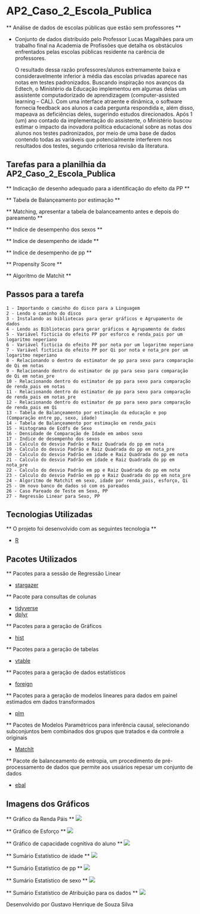 # AP2_Caso_2_Escola_Publica

** Análise de dados de escolas públicas que estão sem professores **

* Conjunto de dados distribuido pelo Professor Lucas Magalhães para um trabalho final na Academia de Profissões 
que detalha os obstáculos enfrentados pelas escolas públicas residente na carência de professores.

  O resultado dessa razão professores/alunos extremamente baixa e consideravelmente inferior à média das escolas privadas aparece nas notas em testes
padronizados. Buscando inspiração nos avanços da Edtech, o Ministério da Educação implementou em algumas delas um assistente computadorizado 
de aprendizagem (computer-assisted learning – CAL). Com uma interface atraente e dinâmica, o software fornecia feedback aos alunos a cada
pergunta respondida e, além disso, mapeava as deficiências deles, sugerindo estudos direcionados. Após 1 (um) ano contado da implementação do assistente, 
o Ministério buscou estimar o impacto da inovadora política educacional sobre as notas dos alunos nos testes padronizados, por meio de
uma base de dados contendo todas as variáveis que potencialmente interferem nos resultados dos testes, segundo criteriosa revisão da literatura. 

## Tarefas para a planilhia da AP2_Caso_2_Escola_Publica 

** Indicação de desenho adequado para a identificação do efeito da PP ** 
   
** Tabela de Balançeamento por estimação ** 

** Matching, apresentar a tabela de balanceamento antes e depois do pareamento ** 

** Indice de desempenho dos sexos ** 

** Indice de desempenho de idade ** 

** Indice de desempenho de pp ** 

** Propensity Score ** 

** Algoritmo de Matchit ** 

## Passos para a tarefa 

    1 - Importando o caminho do disco para a Linguagem 
    2 - Lendo o caminho do disco 
    3 - Instalando as bibliotecas para gerar gráficos e Agrupamento de dados
    4 - Lendo as Bibliotecas para gerar gráficos e Agrupamento de dados
    5 - Variável ficticia do efeito PP por esforco e renda_pais por um logaritmo neperiano 
    6 - Variável ficticia do efeito PP por nota por um logaritmo neperiano 
    7 - Variável ficticia do efeito PP por Qi por nota e nota_pre por um logaritmo neperiano 
    8 - Relacionando o dentro do estimator de pp para sexo para comparação de Qi em notas 
    9 - Relacionando dentro do estimator de pp para sexo para comparação de Qi em notas_pre
    10 - Relacionando dentro do estimator de pp para sexo para comparação de renda_pais em notas 
    11 - Relacionando dentro do estimator de pp para sexo para comparação de renda_pais em notas_pre
    12 - Relacionando dentro do estimator de pp para sexo para comparação de renda_pais em Qi 
    13 - Tabela de Balançeamento por estimação da educação e pop (Comparação entre pp, sexo, idade) 
    14 - Tabela de Balançeamento por estimação em renda_pais 
    15 - Histograma de Ecdfs de Sexo 
    16 - Densidade de Comparação de Idade em ambos sexo 
    17 - Indice de desempenho dos sexos  
    18 - Calculo do desvio Padrão e Raiz Quadrada do pp em nota 
    19 - Calculo do desvio Padrão e Raiz Quadrada do pp em nota_pre 
    20 - Calculo do desvio Padrão em idade e Raiz Quadrada do pp em nota
    21 - Calculo do desvio Padrão em idade e Raiz Quadrada do pp em nota_pre 
    22 - Calculo do desvio Padrão em pp e Raiz Quadrada do pp em nota 
    23 - Calculo do desvio Padrão em pp e Raiz Quadrada do pp em nota_pre
    24 - Algoritmo de Matchit em sexo, idade por renda_pais, esforço, Qi 
    25 - Um novo banco de dados só com os pareados 
    26 - Caso Pareado de Teste em Sexo, PP 
    27 - Regressão Linear para Sexo, PP 

## Tecnologias Utilizadas 

** O projeto foi desenvolvido com as seguintes tecnologia ** 

- [R](https://www.r-project.org/)

## Pacotes Utilizados 

** Pacotes para a sessão de Regressão Linear

- [stargazer](https://www.rdocumentation.org/packages/stargazer/versions/5.2.3/topics/stargazer)

** Pacote para consultas de colunas 

- [tidyverse](https://www.tidyverse.org/)
- [dplyr](https://dplyr.tidyverse.org/) 

** Pacotes para a geração de Gráficos 

- [hist](https://sosestatistica.com.br/como-fazer-e-analisar-um-histograma-no-r/)

** Pacotes para a geração de tabelas 

- [vtable](https://www.rdocumentation.org/packages/vtable/versions/1.3.3/topics/vtable) 

** Pacotes para a geração de dados estatísticos 

- [foreign](https://stats.oarc.ucla.edu/r/faq/how-to-input-data-into-r/) 

** Pacotes para a geração de modelos lineares para dados em painel estimados em dados transformados

- [plm](https://www.rdocumentation.org/packages/plm/versions/2.6-1/topics/plm)

** Pacotes de Modelos Paramétricos para inferência causal, selecionando subconjuntos bem combinados dos grupos que tratados e da controle a originais

- [MatchIt](https://stats.oarc.ucla.edu/r/faq/how-to-input-data-into-r/) 

** Pacote de balanceamento de entropia, um procedimento de pré-processamento de dados que permite aos usuários repesar um conjunto de dados 

- [ebal](https://cran.r-project.org/web/packages/ebal/ebal.pdf) 

## Imagens dos Gráficos 

** Gráfico da Renda Páis ** 
<img src="grafico_1.png">

** Gráfico de Esforço ** 
<img src="grafico_2.png">

** Gráfico de capacidade cognitiva do aluno ** 
<img src="grafico_3.png"> 

** Sumário Estatístico de idade ** 
<img src="sumario_estatistica_idade.png">

** Sumário Estatístico de pp ** 
<img src="sumario_estatistica_pp.png">

** Sumário Estatístico de sexo ** 
<img src="sumario_estatistica_sexo.png">

** Sumário Estatístico de Atribuição para os dados ** 
<img src="sumario_estatistico_atribuida.png">

Desenvolvido por Gustavo Henrique de Souza Silva


